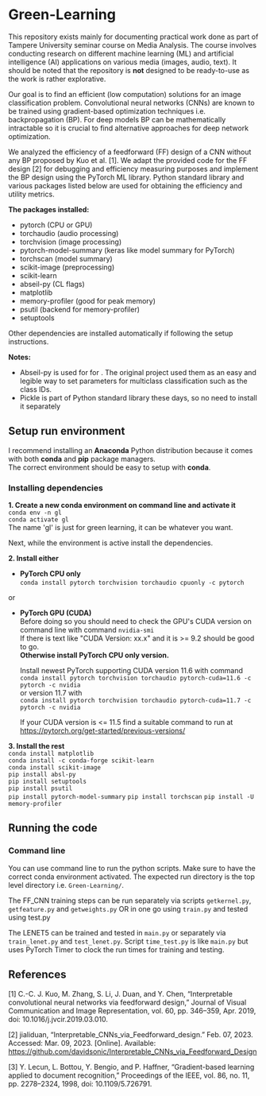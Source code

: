 # Green-Learning
This repository exists mainly for documenting practical work done as part of Tampere University seminar course on Media Analysis. The course involves conducting research on different machine learning (ML) and artificial intelligence (AI) applications on various media (images, audio, text). It should be noted that the repository is **not** designed to be ready-to-use as the work is rather explorative.

Our goal is to find an efficient (low computation) solutions for an image classification problem. Convolutional neural networks (CNNs) are known to be trained using gradient-based optimization techniques i.e. backpropagation (BP). For deep models BP can be mathematically intractable so it is crucial to find alternative approaches for deep network optimization. 

We analyzed the efficiency of a feedforward (FF) design of a CNN without any BP proposed by Kuo et al. [1]. We adapt the provided code for the FF design [2] for debugging and efficiency measuring purposes and implement the BP design using the PyTorch ML library. Python standard library and various packages listed below are used for obtaining the efficiency and utility metrics.

**The packages installed:**  
- pytorch (CPU or GPU)  
- torchaudio (audio processing)
- torchvision (image processing)
- pytorch-model-summary (keras like model summary for PyTorch)
- torchscan (model summary)
- scikit-image (preprocessing)
- scikit-learn
- abseil-py (CL flags)
- matplotlib
- memory-profiler (good for peak memory)
- psutil (backend for memory-profiler)
- setuptools

Other dependencies are installed automatically if following the setup instructions.  

**Notes:**  
- Abseil-py is used for for . The original project used them as an easy and legible way to set parameters for multiclass classification such as the class IDs.  
- Pickle is part of Python standard library these days, so no need to install it separately

## Setup run environment

I recommend installing an **Anaconda** Python distribution because it comes with both **conda** and **pip** package managers.  
The correct environment should be easy to setup with **conda**.  

### Installing dependencies

**1. Create a new conda environment on command line and activate it**  
`conda env -n gl`  
`conda activate gl`  
The name 'gl' is just for green learning, it can be whatever you want.  

Next, while the environment is active install the dependencies.

**2. Install either**  
- **PyTorch CPU only**  
`conda install pytorch torchvision torchaudio cpuonly -c pytorch`  

or

- **PyTorch GPU (CUDA)**  
  Before doing so you should need to check the GPU's CUDA version on command line with command `nvidia-smi`  
  If there is text like "CUDA Version: xx.x" and it is >= 9.2 should be good to go.  
  **Otherwise install PyTorch CPU only version.**

  Install newest PyTorch supporting CUDA version 11.6 with command  
  `conda install pytorch torchvision torchaudio pytorch-cuda=11.6 -c pytorch -c nvidia`  
  or version 11.7 with  
  `conda install pytorch torchvision torchaudio pytorch-cuda=11.7 -c pytorch -c nvidia`  

  If your CUDA version is <= 11.5 find a suitable command to run at https://pytorch.org/get-started/previous-versions/  

**3. Install the rest**  
`conda install matplotlib`  
`conda install -c conda-forge scikit-learn`  
`conda install scikit-image`  
`pip install absl-py`  
`pip install setuptools`  
`pip install psutil`  
`pip install pytorch-model-summary`
`pip install torchscan`
`pip install -U memory-profiler`


## Running the code
### Command line
You can use command line to run the python scripts. Make sure to have the correct conda environment activated. The expected run directory is the top level directory i.e. `Green-Learning/`.

The FF_CNN training steps can be run separately via scripts `getkernel.py`, `getfeature.py` and `getweights.py` OR in one go using `train.py` and tested using test.py

The LENET5 can be trained and tested in `main.py` or separately via `train_lenet.py` and `test_lenet.py`. Script `time_test.py` is like `main.py` but uses PyTorch Timer to clock the run times for training and testing.

## References
[1] C.-C. J. Kuo, M. Zhang, S. Li, J. Duan, and Y. Chen, “Interpretable convolutional neural networks via feedforward design,” Journal of Visual Communication and         Image Representation, vol. 60, pp. 346–359, Apr. 2019, doi: 10.1016/j.jvcir.2019.03.010.

[2] jialiduan, “Interpretable_CNNs_via_Feedforward_design.” Feb. 07, 2023. Accessed: Mar. 09, 2023. [Online]. Available: https://github.com/davidsonic/Interpretable_CNNs_via_Feedforward_Design

[3] Y. Lecun, L. Bottou, Y. Bengio, and P. Haffner, “Gradient-based learning applied to document recognition,” Proceedings of the IEEE, vol. 86, no. 11, pp. 2278–2324, 1998, doi: 10.1109/5.726791.
